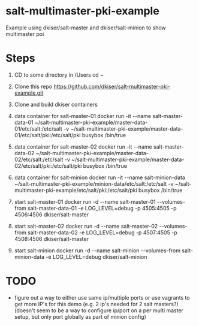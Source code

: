 # salt-multimaster-pki-example
Example using dkiser/salt-master and dkiser/salt-minion to show multimaster poi

# Steps

1. CD to some directory in /Users
cd ~

2. Clone this repo
https://github.com/dkiser/salt-multimaster-pki-example.git

3. Clone and build dkiser containers

4. data container for salt-master-01
docker run -it --name salt-master-data-01 ~/salt-multimaster-pki-example/master-data-01/etc/salt:/etc/salt -v ~/salt-multimaster-pki-example/master-data-01/etc/salt/pki:/etc/salt/pki busybox /bin/true

5. data container for salt-master-02
docker run -it --name salt-master-data-02 ~/salt-multimaster-pki-example/master-data-02/etc/salt:/etc/salt -v ~/salt-multimaster-pki-example/master-data-02/etc/salt/pki:/etc/salt/pki busybox /bin/true

6. data container for salt-minion
docker run -it --name salt-minion-data ~/salt-multimaster-pki-example/minion-data/etc/salt:/etc/salt -v ~/salt-multimaster-pki-example/etc/salt/pki:/etc/salt/pki busybox /bin/true

7. start salt-master-01
docker run -d --name salt-master-01 --volumes-from salt-master-data-01 -e LOG_LEVEL=debug -p 4505:4505 -p 4506:4506 dkiser/salt-master

8. start salt-master-02
docker run -d --name salt-master-02 --volumes-from salt-master-data-02 -e LOG_LEVEL=debug -p 4507:4505 -p 4508:4506 dkiser/salt-master

9. start salt-minion
docker run -d --name salt-minion --volumes-from salt-minion-data -e LOG_LEVEL=debug dkiser/salt-minion

# TODO
* figure out a way to either use same ip/multiple ports or use vagrants to get more IP's for this demo (e.g. 2 ip's needed for 2 salt masters?)  (doesn't seem to be a way to configure ip/port on a per multi master setup, but only port globally as part of minion config)
